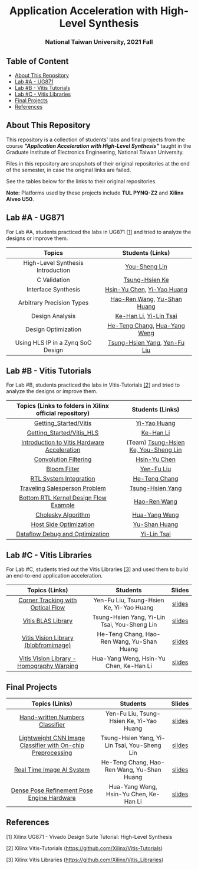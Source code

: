 <h1 align="center">Application Acceleration with High-Level Synthesis</h1>

<h3 align="center">National Taiwan University, 2021 Fall</h3>



## Table of Content

- [About This Repository](#about-this-repository)
- [Lab #A - UG871](#lab-#a---ug871)
- [Lab #B - Vitis Tutorials](#lab-#b---vitis-tutorials)
- [Lab #C - Vitis Libraries](#lab-#c---vitis-libraries)
- [Final Projects](#final-projects)
- [References](#references)



## About This Repository

This repository is a collection of students' labs and final projects from the course ***"Application Acceleration with High-Level Synthesis"*** taught in the Graduate Institute of Electronics Engineering, National Taiwan University.

Files in this repository are snapshots of their original repositories at the end of the semester, in case the original links are failed. 

See the tables below for the links to their original repositories.

**Note:** Platforms used by these projects include **TUL PYNQ-Z2** and **Xilinx Alveo U50**.



## Lab #A - UG871

For Lab #A, students practiced the labs in UG871 [[1]](#[1]) and tried to analyze the designs or improve them.

|              Topics               |                       Students (Links)                       |
| :-------------------------------: | :----------------------------------------------------------: |
| High-Level Synthesis Introduction | [You-Sheng Lin](https://github.com/LinYouShengtw/High-Level-Synthesis-Introduction) |
|           C Validation            |   [Tsung-Hsien Ke](https://github.com/samke0301/vitis_hls)   |
|        Interface Synthesis        | [Hsin-Yu Chen](https://github.com/sloth0520/HLS_LAB-A), [Yi-Yao Huang](https://github.com/darrenyaoyao/HLSLabA) |
|     Arbitrary Precision Types     | [Hao-Ren Wang](https://github.com/haorenW1025/hls_labA), [Yu-Shan Huang](https://github.com/HJoey/Arbitrary_Precision) |
|          Design Analysis          | [Ke-Han Li](https://github.com/jimmyli-421/HLS-Design-Analysis), [Yi-Lin Tsai](https://github.com/richardyilin/HLS_LabA) |
|        Design Optimization        | [He-Teng Chang](https://github.com/superpi15/hls_lab_a), [Hua-Yang Weng](https://github.com/Yuoto/ug871_design_optimization) |
| Using HLS IP in a Zynq SoC Design | [Tsung-Hsien Yang](https://github.com/yth98/Xilinx-HLS/tree/master/Using_IP_with_Zynq/), [Yen-Fu Liu](https://github.com/Waxpple/Using-HLS-IP-in-a-Zynq-Soc-Design) |



## Lab #B - Vitis Tutorials

For Lab #B, students practiced the labs in Vitis-Tutorials [[2]](#[2]) and tried to analyze the designs or improve them.

|   Topics (Links to folders in Xilinx official repository)    |                       Students (Links)                       |
| :----------------------------------------------------------: | :----------------------------------------------------------: |
| [Getting_Started/Vitis](https://github.com/Xilinx/Vitis-Tutorials/tree/2021.1/Getting_Started/Vitis) | [Yi-Yao Huang](https://github.com/darrenyaoyao/GetStartWithVitis) |
| [Getting_Started/Vitis_HLS](https://github.com/Xilinx/Vitis-Tutorials/tree/2021.1/Getting_Started/Vitis_HLS) |  [Ke-Han Li](https://github.com/jimmyli-421/LabB-Vitis_HLS)  |
| [Introduction to Vitis Hardware Acceleration](https://github.com/Xilinx/Vitis-Tutorials/tree/2021.1/Hardware_Acceleration/Introduction) | (Team) [Tsung-Hsien Ke, You-Sheng Lin](https://github.com/LinYouShengtw/Introduction-to-Vitis-Hardware-Acceleration) |
| [Convolution Filtering](https://github.com/Xilinx/Vitis-Tutorials/tree/2021.1/Hardware_Acceleration/Design_Tutorials/01-convolution-tutorial) |      [Hsin-Yu Chen](https://github.com/sloth0520/Lab_B)      |
| [Bloom Filter](https://github.com/Xilinx/Vitis-Tutorials/tree/2021.1/Hardware_Acceleration/Design_Tutorials/02-bloom) | [Yen-Fu Liu](https://github.com/Waxpple/HLS_2021_FALL_LABB/tree/master/02-bloom) |
| [RTL System Integration](https://github.com/Xilinx/Vitis-Tutorials/tree/2021.1/Hardware_Acceleration/Design_Tutorials/03-rtl_stream_kernel_integration) |   [He-Teng Chang](https://github.com/superpi15/hls_lab_b)    |
| [Traveling Salesperson Problem](https://github.com/Xilinx/Vitis-Tutorials/tree/2021.1/Hardware_Acceleration/Design_Tutorials/04-traveling-salesperson) | [Tsung-Hsien Yang](https://github.com/yth98/Xilinx-HLS/tree/master/traveling-salesperson/) |
| [Bottom RTL Kernel Design Flow Example](https://github.com/Xilinx/Vitis-Tutorials/tree/2021.1/Hardware_Acceleration/Design_Tutorials/05-bottom_up_rtl_kernel) |   [Hao-Ren Wang](https://github.com/haorenW1025/hls_LabB)    |
| [Cholesky Algorithm](https://github.com/Xilinx/Vitis-Tutorials/tree/2021.1/Hardware_Acceleration/Design_Tutorials/06-cholesky-accel) | [Hua-Yang Weng](https://github.com/Yuoto/LabB_cholesky_vitis) |
| [Host Side Optimization](https://github.com/Xilinx/Vitis-Tutorials/tree/2021.1/Hardware_Acceleration/Design_Tutorials/07-host-code-opt) | [Yu-Shan Huang](https://github.com/HJoey/Host_Code_Optimization) |
| [Dataflow Debug and Optimization](https://github.com/Xilinx/Vitis-Tutorials/tree/2021.1/Hardware_Acceleration/Feature_Tutorials/03-dataflow_debug_and_optimization) |   [Yi-Lin Tsai](https://github.com/richardyilin/HLS_Lab_B)   |



## Lab #C - Vitis Libraries

For Lab #C, students tried out the Vitis Libraries [[3]](#[3]) and used them to build an end-to-end application acceleration.

|                        Topics (Links)                        |                   Students                   |                          Slides                           |
| :----------------------------------------------------------: | :------------------------------------------: | :-------------------------------------------------------: |
| [Corner Tracking with Optical Flow](https://github.com/Waxpple/HLS_2021_FALL_LABC) |   Yen-Fu Liu, Tsung-Hsien Ke, Yi-Yao Huang   | [slides](./Lab_C_Vitis_Libraries/Slides/team1_lab_c.pptx) |
| [Vitis BLAS Library](https://github.com/yth98/Xilinx-HLS/tree/master/blas) | Tsung-Hsien Yang, Yi-Lin Tsai, You-Sheng Lin | [slides](./Lab_C_Vitis_Libraries/Slides/team2_lab_c.pptx) |
| [Vitis Vision Library (blobfromimage)](https://github.com/superpi15/hls_lab_c) |  He-Teng Chang, Hao-Ren Wang, Yu-Shan Huang  | [slides](./Lab_C_Vitis_Libraries/Slides/team3_lab_c.pptx) |
| [Vitis Vision Library - Homography Warping](https://github.com/Yuoto/labC) |    Hua-Yang Weng, Hsin-Yu Chen, Ke-Han Li    | [slides](./Lab_C_Vitis_Libraries/Slides/team4_lab_c.pptx) |



## Final Projects

|                        Topics (Links)                        |                   Students                   |                           Slides                           |
| :----------------------------------------------------------: | :------------------------------------------: | :--------------------------------------------------------: |
| [Hand-written Numbers Classifier](https://github.com/samke0301/HLS_final) |   Yen-Fu Liu, Tsung-Hsien Ke, Yi-Yao Huang   | [slides](./Final_Projects/Slides/team1_final_project.pptx) |
| [Lightweight CNN Image Classifier with On-chip Preprocessing](https://github.com/yth98/Xilinx-HLS/tree/master/Preprocess_CNN_Pipeline) | Tsung-Hsien Yang, Yi-Lin Tsai, You-Sheng Lin | [slides](./Final_Projects/Slides/team2_final_project.pptx) |
| [Real Time Image AI System](https://github.com/superpi15/hls_nn_final) |  He-Teng Chang, Hao-Ren Wang, Yu-Shan Huang  | [slides](./Final_Projects/Slides/team3_final_project.pptx) |
| [Dense Pose Refinement Pose Engine Hardware](https://github.com/Yuoto/HLS-Final-DPR) |    Hua-Yang Weng, Hsin-Yu Chen, Ke-Han Li    | [slides](./Final_Projects/Slides/team4_final_project.pdf)  |



## References

<a id="[1]">[1]</a> Xilinx UG871 - Vivado Design Suite Tutorial: High-Level Synthesis

<a id="[2]">[2]</a> Xilinx Vitis-Tutorials (https://github.com/Xilinx/Vitis-Tutorials)

<a id="[3]">[3]</a> Xilinx Vitis Libraries (https://github.com/Xilinx/Vitis_Libraries)

